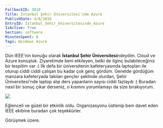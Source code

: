 ```yaml
---
FallbackID: 3010
Title: İstanbul Şehir Üniversitesi'nde Azure
PublishDate: 4/8/2016
EntryID: Istanbul_Sehir_Universitesinde_Azure
IsActive: True
Section: software
MinutesSpent: 8
Tags: Windows Azure
---
```

Dün IEEE'nin konuğu olarak **İstanbul Şehir Üniversitesi**ndeydim. Cloud ve Azure konuştuk. Ziyaretimde beni etkileyen, belki de ilginç bulabileceğiniz bir tespitim var :) İlk defa bir üniversitenin kafeteryasında laptopları ile oturup ciddi ciddi çalışan bu kadar çok genç gördüm. Genelde gördüğüm manzara kafeteryada takılan gençler şeklinde olurdan, Şehir Üniversitesi'nde laptop alıp ders yapanların sayısı ciddi fazlaydı :) Buradan nasıl bir sonuç çıkar derseniz, o kısmını yorumlamayı da size bırakıyorum.
 
![](http://blob.daron.yondem.com/assets/3010/Istanbul-Sehir-Universitesi.JPG)

Eğlenceli ve güzel bir etkinlik oldu. Organizasyonu üstlenip beni davet eden IEEE ekibine buradan çok teşekkürler.

Görüşmek üzere.
